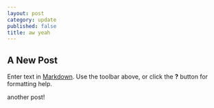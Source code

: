 ```yaml
---
layout: post
category: update
published: false
title: aw yeah
---
```


## A New Post

Enter text in [Markdown](http://daringfireball.net/projects/markdown/). Use the toolbar above, or click the **?** button for formatting help.

another post!